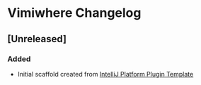 <!-- Keep a Changelog guide -> https://keepachangelog.com -->

# Vimiwhere Changelog

## [Unreleased]
### Added
- Initial scaffold created from [IntelliJ Platform Plugin Template](https://github.com/JetBrains/intellij-platform-plugin-template)
